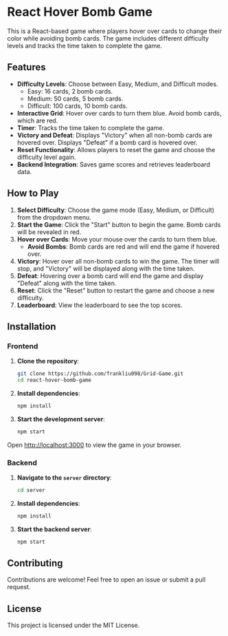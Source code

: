 # React Hover Bomb Game

This is a React-based game where players hover over cards to change their color while avoiding bomb cards. The game includes different difficulty levels and tracks the time taken to complete the game.

## Features

- **Difficulty Levels**: Choose between Easy, Medium, and Difficult modes.
  - Easy: 16 cards, 2 bomb cards.
  - Medium: 50 cards, 5 bomb cards.
  - Difficult: 100 cards, 10 bomb cards.
- **Interactive Grid**: Hover over cards to turn them blue. Avoid bomb cards, which are red.
- **Timer**: Tracks the time taken to complete the game.
- **Victory and Defeat**: Displays "Victory" when all non-bomb cards are hovered over. Displays "Defeat" if a bomb card is hovered over.
- **Reset Functionality**: Allows players to reset the game and choose the difficulty level again.
- **Backend Integration**: Saves game scores and retrieves leaderboard data.

## How to Play

1. **Select Difficulty**: Choose the game mode (Easy, Medium, or Difficult) from the dropdown menu.
2. **Start the Game**: Click the "Start" button to begin the game. Bomb cards will be revealed in red.
3. **Hover over Cards**: Move your mouse over the cards to turn them blue.
   - **Avoid Bombs**: Bomb cards are red and will end the game if hovered over.
4. **Victory**: Hover over all non-bomb cards to win the game. The timer will stop, and "Victory" will be displayed along with the time taken.
5. **Defeat**: Hovering over a bomb card will end the game and display "Defeat" along with the time taken.
6. **Reset**: Click the "Reset" button to restart the game and choose a new difficulty.
7. **Leaderboard**: View the leaderboard to see the top scores.

## Installation

### Frontend

1. **Clone the repository**:
    ```bash
    git clone https://github.com/frankliu098/Grid-Game.git
    cd react-hover-bomb-game
    ```

2. **Install dependencies**:
    ```bash
    npm install
    ```

3. **Start the development server**:
    ```bash
    npm start
    ```

Open [http://localhost:3000](http://localhost:3000) to view the game in your browser.

### Backend

1. **Navigate to the `server` directory**:
    ```bash
    cd server
    ```

2. **Install dependencies**:
    ```bash
    npm install
    ```

3. **Start the backend server**:
    ```bash
    npm start
    ```

## Contributing

Contributions are welcome! Feel free to open an issue or submit a pull request.

## License

This project is licensed under the MIT License.
